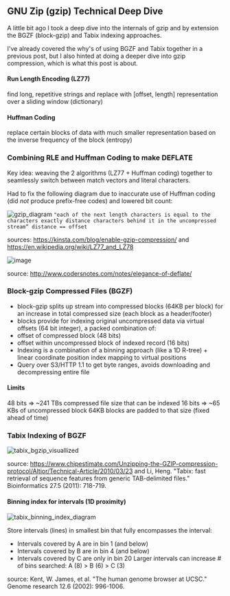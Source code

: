 ## GNU Zip (gzip) Technical Deep Dive

A little bit ago I took a deep dive into the internals of gzip and by extension the BGZF (block-gzip) and Tabix indexing approaches.

I've already covered the why's of using BGZF and Tabix together in a previous post, but I also hinted at doing a deeper dive into gzip compression, which is 
what this post is about.

#### Run Length Encoding (LZ77)

find long, repetitive strings and replace with [offset, length] representation over a sliding window (dictionary)

#### Huffman Coding

replace certain blocks of data with much smaller representation based on the inverse frequency of the block (entropy)

### Combining RLE and Huffman Coding to make DEFLATE

Key idea: weaving the 2 algorithms (LZ77 + Huffman coding) together to seamlessly switch between match vectors and literal characters.

Had to fix the following diagram due to inaccurate use of Huffman coding (did *not* produce prefix-free codes) and lowered bit count:

![gzip_diagram](https://github.com/user-attachments/assets/63320ce3-a6dd-4727-8110-f59aabcace55)
`"each of the next length characters is equal to the characters exactly distance characters behind it in the uncompressed stream“ distance == offset`

sources: https://kinsta.com/blog/enable-gzip-compression/ and https://en.wikipedia.org/wiki/LZ77_and_LZ78

![image](https://github.com/user-attachments/assets/628e601c-e051-490e-8d97-322084d2421c)

source: http://www.codersnotes.com/notes/elegance-of-deflate/

### Block-gzip Compressed Files (BGZF)

* block-gzip splits up stream into compressed blocks (64KB per block) for an increase in total compressed size (each block as a header/footer)
* blocks provide for indexing original uncompressed data via virtual offsets (64 bit integer), a packed combination of:
* offset of compressed block (48 bits)
* offset within uncompressed block of indexed record (16 bits)
* Indexing is a combination of a binning approach (like a 1D R-tree) + linear coordinate position index mapping to virtual positions
* Query over S3/HTTP 1.1 to get byte ranges, avoids downloading and decompressing entire file

#### Limits
48 bits => ~241 TBs compressed file size that can be indexed
16 bits => ~65 KBs of uncompressed block
64KB blocks are padded to that size (fixed ahead of time)


### Tabix Indexing of BGZF

![tabix_bgzip_visuallized](https://github.com/user-attachments/assets/193bd15c-7edf-4b83-a9ba-2e3af9a424dc)

source: https://www.chipestimate.com/Unzipping-the-GZIP-compression-protocol/Altior/Technical-Article/2010/03/23 and Li, Heng. "Tabix: fast retrieval of sequence features from generic TAB-delimited files." Bioinformatics 27.5 (2011): 718-719.

#### Binning index for intervals (1D proximity)

![tabix_binning_index_diagram](https://github.com/user-attachments/assets/1fb805f8-5040-4a6d-a1e0-7eb6e7a3dfb2)

Store intervals (lines) in smallest bin that fully encompasses the interval:
*	Intervals covered by A are in bin 1 (and below)
*	Intervals covered by B are in bin 4 (and below)
*	Intervals covered by C are only in bin 20
Larger intervals can increase # of bins searched: A (8) > B (6) > C (3)

source: Kent, W. James, et al. "The human genome browser at UCSC." Genome research 12.6 (2002): 996-1006.

